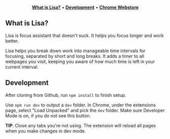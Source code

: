 <p align="center">
    <a href="#what-is-lisa"><strong>What is Lisa?</strong></a> •
    <a href="#development"><strong>Development</strong></a> •
    <a href="https://chrome.google.com/webstore/detail/lisa/eifhbkffnfdohkcijfiiggcblnfhcogc" target="_blank">
        <strong>Chrome Webstore</strong>
    </a>
</p>

## What is Lisa?
Lisa is focus assistant that doesn't suck. It helps you focus longer and work better.

Lisa helps you break down work into manageable time intervals for focusing,
separated by short and long breaks. It adds a timer to all webpages you visit,
keeping you aware of how much time is left in your current interval.

## Development
After cloning from Github, run `npm install` to finish setup.

Use `npm run dev` to output a `dev` folder. In Chrome, under the extensions page, select "Load Unpacked" and pick the `dev` folder. Make sure Developer Mode is on, if you do not see this button.

**TIP**: Close any tabs you're not using. The extension will reload all pages when you make changes in dev mode.